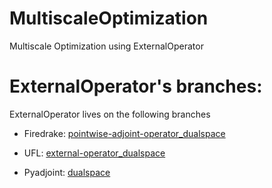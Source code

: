 # MultiscaleOptimization
Multiscale Optimization using ExternalOperator


# ExternalOperator's branches:

ExternalOperator lives on the following branches

- Firedrake: [pointwise-adjoint-operator_dualspace](https://github.com/firedrakeproject/firedrake/tree/pointwise-adjoint-operator_dualspace)

- UFL: [external-operator_dualspace](https://github.com/firedrakeproject/ufl/tree/external-operator_dualspace)

- Pyadjoint: [dualspace](https://github.com/dolfin-adjoint/pyadjoint/tree/dualspace)
